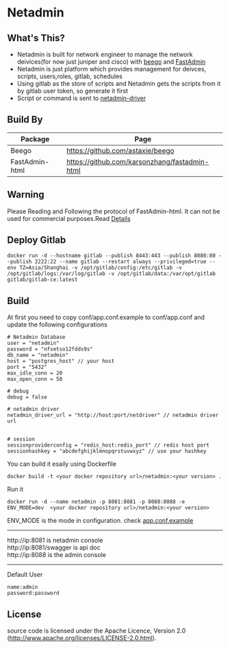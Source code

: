 # Netadmin
## What's This?
- Netadmin is built for network engineer to manage the network deivices(for now just juniper and cisco) with [beego](https://beego.me/) and [FastAdmin](http://fastadmin.net)
- Netadmin is just platform which provides management for deivces, scripts, users,roles, gitlab, schedules
- Using gitlab as the store of scripts and Netadmin gets the scripts from it by gitlab user token, so generate it first
- Script or command is sent to [netadmin-driver](https://github.com/pippozq/netadmin-driver)

## Build  By

Package | Page
---|---
Beego| https://github.com/astaxie/beego
FastAdmin-html | https://github.com/karsonzhang/fastadmin-html

## Warning
Please Reading and Following the protocol of FastAdmin-html.
It can not be used for commercial purposes.Read [Details](https://github.com/karsonzhang/fastadmin-html)

## Deploy Gitlab

```
docker run -d --hostname gitlab --publish 8443:443 --publish 8080:80 --publish 2222:22 --name gitlab --restart always --privileged=true --env TZ=Asia/Shanghai -v /opt/gitlab/config:/etc/gitlab -v /opt/gitlab/logs:/var/log/gitlab -v /opt/gitlab/data:/var/opt/gitlab gitlab/gitlab-ce:latest

```


## Build
At first you need to copy conf/app.conf.example to conf/app.conf and
update the following configurations

```
# Netadmin Database
user = "netadmin"
password = "nfsetso12fdds9s"
db_name = "netadmin"
host = "postgres_host" // your host
port = "5432"
max_idle_conn = 20
max_open_conn = 50

# debug
debug = false

# netadmin driver
netadmin_driver_url = "http://host:port/netdriver" // netadmin driver url


# session
sessionproviderconfig = "redis_host:redis_port" // redis host port
sessionhashkey = "abcdefghijklmnopqrstuvwxyz" // use your hashkey
```

You can build it esaily using Dockerfile
```
docker build -t <your docker repository url>/netadmin:<your version> .

```
Run it
```
docker run -d --name netadmin -p 8081:8081 -p 8088:8088 -e ENV_MODE=dev  <your docker repository url>/netadmin:<your version>

```

ENV_MODE is the mode in  configuration. check [app.conf.example](https://github.com/pippozq/netadmin/blob/master/conf/app.conf.example)

---

http://ip:8081 is netadmin console  
http://ip:8081/swagger is api doc   
http://ip:8088 is the admin console

---
Default User
```
name:admin
password:password

```


## License
source code is licensed under the Apache Licence, Version 2.0 (http://www.apache.org/licenses/LICENSE-2.0.html).
